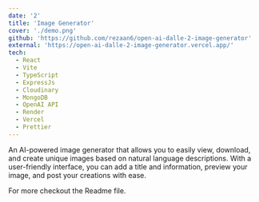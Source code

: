 ```yaml
---
date: '2'
title: 'Image Generator'
cover: './demo.png'
github: 'https://github.com/rezaan6/open-ai-dalle-2-image-generator'
external: 'https://open-ai-dalle-2-image-generator.vercel.app/'
tech:
  - React
  - Vite
  - TypeScript
  - ExpressJs
  - Cloudinary
  - MongoDB
  - OpenAI API
  - Render
  - Vercel
  - Prettier
---
```


An AI-powered image generator that allows you to easily view, download, and create unique images based on natural language descriptions. With a user-friendly interface, you can add a title and information, preview your image, and post your creations with ease.

For more checkout the Readme file.
